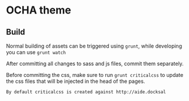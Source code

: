 # OCHA theme

## Build

Normal building of assets can be triggered using `grunt`, while developing you can use `grunt watch`

After committing all changes to sass and js files, commit them separately.

Before committing the css, make sure to run `grunt criticalcss` to update the css files that will be injected in the head of the pages.

    By default criticalcss is created against http://aide.docksal
